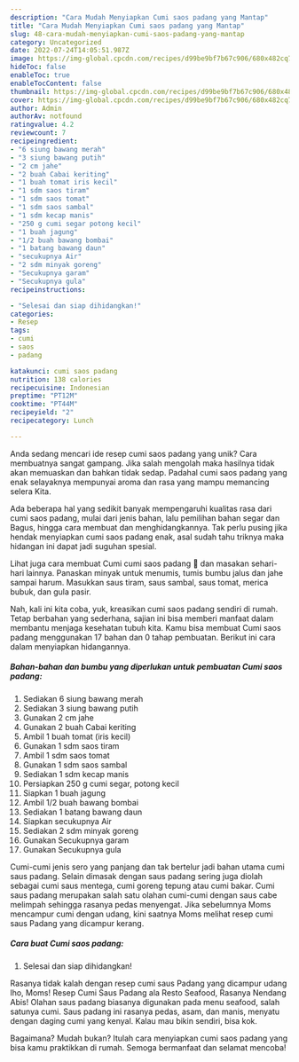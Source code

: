 ```yaml
---
description: "Cara Mudah Menyiapkan Cumi saos padang yang Mantap"
title: "Cara Mudah Menyiapkan Cumi saos padang yang Mantap"
slug: 48-cara-mudah-menyiapkan-cumi-saos-padang-yang-mantap
category: Uncategorized
date: 2022-07-24T14:05:51.987Z
image: https://img-global.cpcdn.com/recipes/d99be9bf7b67c906/680x482cq70/cumi-saos-padang-foto-resep-utama.jpg
hideToc: false
enableToc: true
enableTocContent: false
thumbnail: https://img-global.cpcdn.com/recipes/d99be9bf7b67c906/680x482cq70/cumi-saos-padang-foto-resep-utama.jpg
cover: https://img-global.cpcdn.com/recipes/d99be9bf7b67c906/680x482cq70/cumi-saos-padang-foto-resep-utama.jpg
author: Admin
authorAv: notfound
ratingvalue: 4.2
reviewcount: 7
recipeingredient:
- "6 siung bawang merah"
- "3 siung bawang putih"
- "2 cm jahe"
- "2 buah Cabai keriting"
- "1 buah tomat iris kecil"
- "1 sdm saos tiram"
- "1 sdm saos tomat"
- "1 sdm saos sambal"
- "1 sdm kecap manis"
- "250 g cumi segar potong kecil"
- "1 buah jagung"
- "1/2 buah bawang bombai"
- "1 batang bawang daun"
- "secukupnya Air"
- "2 sdm minyak goreng"
- "Secukupnya garam"
- "Secukupnya gula"
recipeinstructions:

- "Selesai dan siap dihidangkan!"
categories:
- Resep
tags:
- cumi
- saos
- padang

katakunci: cumi saos padang 
nutrition: 138 calories
recipecuisine: Indonesian
preptime: "PT12M"
cooktime: "PT44M"
recipeyield: "2"
recipecategory: Lunch

---
```





Anda sedang mencari ide resep cumi saos padang yang unik? Cara membuatnya sangat gampang. Jika salah mengolah maka hasilnya tidak akan memuaskan dan bahkan tidak sedap. Padahal cumi saos padang yang enak selayaknya mempunyai aroma dan rasa yang mampu memancing selera Kita.





Ada beberapa hal yang sedikit banyak mempengaruhi kualitas rasa dari cumi saos padang, mulai dari jenis bahan, lalu pemilihan bahan segar dan Bagus, hingga cara membuat dan menghidangkannya. Tak perlu pusing jika hendak menyiapkan cumi saos padang enak,      asal sudah tahu triknya maka hidangan ini dapat jadi suguhan spesial.














Lihat juga cara membuat Cumi cumi saos padang 🦑 dan masakan sehari-hari lainnya. Panaskan minyak untuk menumis, tumis bumbu jalus dan jahe sampai harum. Masukkan saus tiram, saus sambal, saus tomat, merica bubuk, dan gula pasir.






Nah, kali ini kita coba, yuk, kreasikan cumi saos padang sendiri di rumah. Tetap berbahan yang sederhana, sajian ini bisa memberi manfaat dalam membantu menjaga kesehatan tubuh kita. Kamu bisa membuat Cumi saos padang menggunakan 17 bahan dan 0 tahap pembuatan. Berikut ini cara dalam menyiapkan hidangannya.

<!--inarticleads1-->

##### Bahan-bahan dan bumbu yang diperlukan untuk pembuatan Cumi saos padang:

1. Sediakan 6 siung bawang merah
1. Sediakan 3 siung bawang putih
1. Gunakan 2 cm jahe
1. Gunakan 2 buah Cabai keriting
1. Ambil 1 buah tomat (iris kecil)
1. Gunakan 1 sdm saos tiram
1. Ambil 1 sdm saos tomat
1. Gunakan 1 sdm saos sambal
1. Sediakan 1 sdm kecap manis
1. Persiapkan 250 g cumi segar, potong kecil
1. Siapkan 1 buah jagung
1. Ambil 1/2 buah bawang bombai
1. Sediakan 1 batang bawang daun
1. Siapkan secukupnya Air
1. Sediakan 2 sdm minyak goreng
1. Gunakan Secukupnya garam
1. Gunakan Secukupnya gula


Cumi-cumi jenis sero yang panjang dan tak bertelur jadi bahan utama cumi saus padang. Selain dimasak dengan saus padang sering juga diolah sebagai cumi saus mentega, cumi goreng tepung atau cumi bakar. Cumi saus padang merupakan salah satu olahan cumi-cumi dengan saus cabe melimpah sehingga rasanya pedas menyengat. Jika sebelumnya Moms mencampur cumi dengan udang, kini saatnya Moms melihat resep cumi saus Padang yang dicampur kerang. 

<!--inarticleads2-->

##### Cara buat Cumi saos padang:


1. Selesai dan siap dihidangkan!

Rasanya tidak kalah dengan resep cumi saus Padang yang dicampur udang lho, Moms! Resep Cumi Saus Padang ala Resto Seafood, Rasanya Nendang Abis! Olahan saus padang biasanya digunakan pada menu seafood, salah satunya cumi. Saus padang ini rasanya pedas, asam, dan manis, menyatu dengan daging cumi yang kenyal. Kalau mau bikin sendiri, bisa kok. 

Bagaimana? Mudah bukan? Itulah cara menyiapkan cumi saos padang yang bisa kamu praktikkan di rumah. Semoga bermanfaat dan selamat mencoba!
